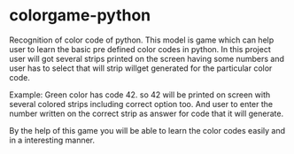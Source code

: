 # colorgame-python
Recognition of color code of python.
This model is game which can help user to learn the basic pre defined color codes in python.
In this project user will got several strips printed on the screen having some numbers and user has to select that will strip willget generated for the particular color code.

Example:
Green color has code 42.
so 42 will be printed on screen with several colored strips including correct option too.
And user to enter the number written on the correct strip as answer for code that it will generate.

By the help of this game you will be able to learn the color codes easily and in a interesting manner.
